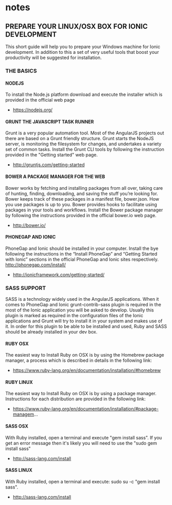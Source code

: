 # notes


## PREPARE YOUR LINUX/OSX BOX FOR IONIC DEVELOPMENT

This short guide will help you to prepare your Windows machine for Ionic development. In addition to this a set of very useful tools that boost your productivity will be suggested for installation.
### THE BASICS
#### NODEJS
To install the Node.js platform download and execute the installer which is provided in the official web page

* https://nodejs.org/

#### GRUNT THE JAVASCRIPT TASK RUNNER
Grunt is a very popular automation tool. Most of the AngularJS projects out there are based on a Grunt friendly structure. Grunt starts the NodeJS server, is monitoring the filesystem for changes, and undertakes a variety set of common tasks.
Install the Grunt CLI tools by following the instruction provided in the "Getting started" web page.

* http://gruntjs.com/getting-started

#### BOWER A PACKAGE MANAGER FOR THE WEB
Bower works by fetching and installing packages from all over, taking care of hunting, finding, downloading, and saving the stuff you’re looking for. Bower keeps track of these packages in a manifest file, bower.json. How you use packages is up to you. Bower provides hooks to facilitate using packages in your tools and workflows.
Install the Bower package manager by following the instructions provided in the official bower.io web page.

* http://bower.io/

#### PHONEGAP AND IONIC

PhoneGap and Ionic should be installed in your computer. Install the bye following the instructions in the “Install PhoneGap” and “Getting Started with Ionic” sections in the official PhoneGap and Ionic sites respectively.
http://phonegap.com/install/

* http://ionicframework.com/getting-started/

### SASS SUPPORT
SASS is a technology widely used in the AngularJS applications. When it comes to PhoneGap and Ionic grunt-contrib-sass plugin is required in the most of the Ionic application you will be asked to develop. Usually this plugin is marked as required in the configuration files of the Ionic applications and Grunt will try to install it in your system and makes use of it. In order for this plugin to be able to be installed and used, Ruby and SASS should be already installed in your dev box.

#### RUBY OSX
The easiest way to Install Ruby on OSX is by using the Homebrew package manager, a process which is described in details in the following link:

* https://www.ruby-lang.org/en/documentation/installation/#homebrew

#### RUBY LINUX
The easiest way to Install Ruby on OSX is by using a package manager. Instructions for each distribution are provided in the following link:

* https://www.ruby-lang.org/en/documentation/installation/#package-managem...

#### SASS OSX
With Ruby installed, open a terminal and execute "gem install sass". If you get an error message then it's likely you will need to use the "sudo gem install sass"
* http://sass-lang.com/install

#### SASS LINUX
With Ruby installed, open a terminal and execute: sudo su -c "gem install sass".
* http://sass-lang.com/install
